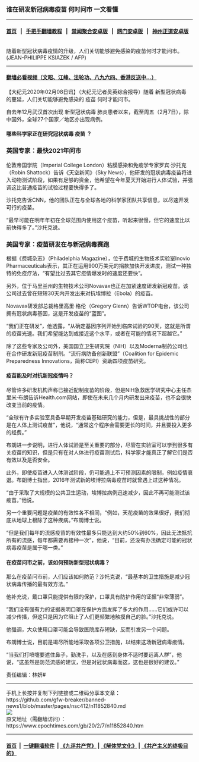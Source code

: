 ### 谁在研发新冠病毒疫苗 何时问市 一文看懂
------------------------

#### [首页](https://github.com/gfw-breaker/banned-news1/blob/master/README.md) &nbsp;&nbsp;|&nbsp;&nbsp; [手把手翻墙教程](https://github.com/gfw-breaker/guides/wiki) &nbsp;&nbsp;|&nbsp;&nbsp; [禁闻聚合安卓版](https://github.com/gfw-breaker/bn-android) &nbsp;&nbsp;|&nbsp;&nbsp; [网门安卓版](https://github.com/oGate2/oGate) &nbsp;&nbsp;|&nbsp;&nbsp; [神州正道安卓版](https://github.com/SzzdOgate/update) 



<div><img alt="" class="aligncenter wp-post-image" src="https://i.epochtimes.com/assets/uploads/2020/02/000_CY2LZ-600x400.jpg"/>
<div class="red16 caption">
 <p>
  随着新型冠状病毒疫情的升级，人们关切能够避免感染的疫苗何时才能问市。(JEAN-PHILIPPE KSIAZEK / AFP)
 </p>
</div>
</div><hr/>

#### [翻墙必看视频（文昭、江峰、法轮功、八九六四、香港反送中...）](http://167.172.214.107/home.html)

<div><p>
 【大纪元2020年02月08日讯】（大纪元记者吴英综合报导）随着
 <ok href="https://www.epochtimes.com/gb/tag/%E6%96%B0%E5%9E%8B%E5%86%A0%E7%8A%B6%E7%97%85%E6%AF%92.html">
  新型冠状病毒
 </ok>
 的蔓延，人们关切能够避免感染的
 <ok href="https://www.epochtimes.com/gb/tag/%E7%96%AB%E8%8B%97.html">
  疫苗
 </ok>
 何时才能问市。
</p>
<p>
 自去年12月武汉首次出现
 <ok href="https://www.epochtimes.com/gb/tag/%E6%96%B0%E5%9E%8B%E5%86%A0%E7%8A%B6%E7%97%85%E6%AF%92.html">
  新型冠状病毒
 </ok>
 肺炎患者以来，截至周五（2月7日），除中国外，全球27个国家／地区亦出现病例。
</p>
<h4>
 哪些科学家正在研究冠状病毒
 <ok href="https://www.epochtimes.com/gb/tag/%E7%96%AB%E8%8B%97.html">
  疫苗
 </ok>
 ？
</h4>
<h3>
 英国专家：最快2021年问市
</h3>
<p>
 伦敦帝国学院（Imperial College London）粘膜感染和免疫学专家罗宾·沙托克（Robin Shattock）告诉《天空新闻》（Sky News），他研发的冠状病毒疫苗将进入动物测试阶段，如果有足够的资金，他希望在今年夏天开始进行人体试验，并强调这比普通疫苗的试验过程要快得多了。
</p>
<p>
 沙托克告诉CNN，他的团队正在与全球各地的科学家团队共享信息，以尽速开发可行的疫苗。
</p>
<p>
 “最早可能在明年年初在全球范围内使用这个疫苗，听起来很慢，但它的速度比以前快得多了。”沙托克说。
</p>
<h3>
 <strong>
  美国专家：疫苗研发在与新冠病毒赛跑
 </strong>
</h3>
<p>
 根据《费城杂志》（Philadelphia Magazine），位于费城的生物技术实验室Inovio Pharmaceuticals表示，其正在运用900万美元的捐款加快开发进度，测试一种独特的免疫疗法，“有望比过去其它疫情爆发时的速度还要快”。
</p>
<p>
 另外，位于马里兰州的生物技术公司Novavax也正在加紧速度研发新冠疫苗。该公司过去曾在短短30天内开发出来对抗埃博拉（Ebola）的疫苗。
</p>
<p>
 Novavax研发部总裁格里高里·格伦（Gregory Glenn）告诉WTOP电台，该公司拥有冠状病毒基因，这是开发疫苗的“蓝图”。
</p>
<p>
 “我们正在研发”，他透露，“从确定基因序列开始到临床试验的90天，这就是所谓的疫苗光速。我们希望能达到或接近这个水平，或者在可能的情况下超越它。”
</p>
<p>
 除了这些专家及公司外，美国国立卫生研究院（NIH）以及Moderna制药公司也在合作研发新冠疫苗制剂。“流行病防备创新联盟”（Coalition for Epidemic Preparedness Innovations，简称CEPI）资助四项疫苗研究。
</p>
<h4>
 疫苗能及时对抗新冠疫情吗？
</h4>
<p>
 尽管许多研发机构声称已接近配制疫苗的阶段，但是NIH急救医学研究中心主任杰里米·布朗告诉Health.com网站，即使在未来几个月内研发出来疫苗，也不会很快改变当前的疫情。
</p>
<p>
 “全球有许多实验室具备早期开发疫苗基础研究的能力，但是，最具挑战性的部分是在人体上测试疫苗”，他说，“通常这个程序会需要更长的时间，并且要投入更多的经费。”
</p>
<p>
 布朗进一步说明，进行人体试验是至关重要的部分，尽管在实验室可以学到很多有关疫苗的知识，但是只有在对人体进行​​疫苗测试后，科学家才能真正了解它们是否有效以及是否安全。
</p>
<p>
 此外，即使疫苗进入人体测试阶段，仍可能遇上不可预测因素的限制，例如疫情衰退。布朗博士指出，2016年测试新的埃博拉病毒疫苗时就曾遇上过这种情况。
</p>
<p>
 “由于采取了大规模的公共卫生运动，埃博拉病例迅速减少，因此不再可能测试该疫苗。”他说。
</p>
<p>
 另一个重要问题是疫苗的有效性各不相同，“例如，天花疫苗的效果很好，我们彻底从地球上根除了这种疾病。”布朗博士说。
</p>
<p>
 “但是我们每年的流感疫苗的有效性最多只能达到大约50%到60%，因此无法抵抗所有的流感，每年都需要再接种一次”，他说，“目前，还没有办法确定可能的冠状病毒疫苗是属于哪一类。”
</p>
<h4>
 在疫苗问市之前，该如何预防新型冠状病毒？
</h4>
<p>
 那么在疫苗问市前，人们应该如何防范？沙托克说，“最基本的卫生措施是减少冠状病毒传播的最有效方法。”
</p>
<p>
 他补充说，戴口罩只能提供有限的保护，口罩具有防护作用的证据“非常薄弱”。
</p>
<p>
 “我们没有强有力的证据表明口罩在保护方面发挥了多大的作用……它们或许可以减少传播，但这只是因为它阻止了人们更频繁地触摸自己的脸。”沙托克说。
</p>
<p>
 他强调，大众使用口罩可能会导致医院库存短缺，反而引发另一个问题。
</p>
<p>
 布朗博士说，目前是竭尽所能地采取各项公卫措施，以结束这场新冠病毒疫情。
</p>
<p>
 “当我们打喷嚏要遮住鼻子，勤洗手，以及在感到身体不适时要远离人群”，他说，“这虽然是防范流感的建议，但是对冠状病毒而这，这也是很好的建议。”
</p>
<p>
 责任编辑：林妍#
</p>
</div>
<hr/>
手机上长按并复制下列链接或二维码分享本文章：<br/>
https://github.com/gfw-breaker/banned-news1/blob/master/pages/nsc412/n11852840.md <br/>
<a href='https://github.com/gfw-breaker/banned-news1/blob/master/pages/nsc412/n11852840.md'><img src='https://github.com/gfw-breaker/banned-news1/blob/master/pages/nsc412/n11852840.md.png'/></a> <br/>
原文地址（需翻墙访问）：https://www.epochtimes.com/gb/20/2/7/n11852840.htm


------------------------
#### [首页](https://github.com/gfw-breaker/banned-news1/blob/master/README.md) &nbsp;|&nbsp; [一键翻墙软件](https://github.com/gfw-breaker/nogfw/blob/master/README.md) &nbsp;| [《九评共产党》](https://github.com/gfw-breaker/9ping.md/blob/master/README.md#九评之一评共产党是什么) | [《解体党文化》](https://github.com/gfw-breaker/jtdwh.md/blob/master/README.md) | [《共产主义的终极目的》](https://github.com/gfw-breaker/gczydzjmd.md/blob/master/README.md)


<img src='http://gfw-breaker.win/banned-news/pages/nsc412/n11852840.md' width='0px' height='0px'/>